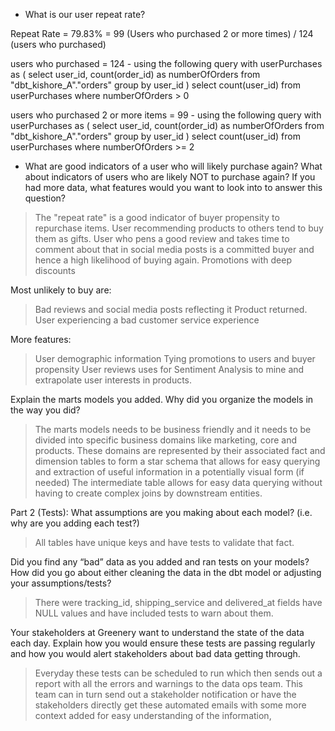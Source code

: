 * What is our user repeat rate?

Repeat Rate = 79.83%  = 99 (Users who purchased 2 or more times) / 124 (users who purchased)

users who purchased = 124  - using the following query
with userPurchases as ( select user_id, count(order_id) as numberOfOrders from "dbt_kishore_A"."orders" group by user_id )
select count(user_id) from userPurchases where numberOfOrders > 0

users who purchased 2 or more items = 99  - using the following query
with userPurchases as ( select user_id, count(order_id) as numberOfOrders from "dbt_kishore_A"."orders" group by user_id )
select count(user_id) from userPurchases where numberOfOrders >= 2

* What are good indicators of a user who will likely purchase again? What about indicators of users who are likely NOT to purchase again? If you had more data, what features would you want to look into to answer this question?
> The "repeat rate" is a good indicator of buyer propensity to repurchase items.
> User recommending products to others tend to buy them as gifts.
> User who pens a good review and takes time to comment about that in social media posts is a committed buyer and hence a high likelihood of buying again.
> Promotions with deep discounts

Most unlikely to buy are:
> Bad reviews and social media posts reflecting it
> Product returned.
> User experiencing a bad customer service experience

More features:
> User demographic information
> Tying promotions to users and buyer propensity
> User reviews uses for Sentiment Analysis to mine and extrapolate user interests in products.

Explain the marts models you added. Why did you organize the models in the way you did?
> The marts models needs to be business friendly and it needs to be divided into specific business domains like marketing, core and products. These domains are represented by their associated fact and dimension tables to form a star schema that allows for easy querying and extraction of useful information in a potentially visual form (if needed)
The intermediate table allows for easy data querying without having to create complex joins by downstream entities.

Part 2 (Tests):
What assumptions are you making about each model? (i.e. why are you adding each test?)
> All tables have unique keys and have tests to validate that fact.

Did you find any “bad” data as you added and ran tests on your models? How did you go about either cleaning the data in the dbt model or adjusting your assumptions/tests?
> There were tracking_id, shipping_service and delivered_at fields have NULL values and have included tests to warn about them.

Your stakeholders at Greenery want to understand the state of the data each day. Explain how you would ensure these tests are passing regularly and how you would alert stakeholders about bad data getting through.
> Everyday these tests can be scheduled to run which then sends out a report with all the errors and warnings to the data ops team. This team can in turn send out a stakeholder notification or have the stakeholders directly get these automated emails with some more context added for easy understanding of the information,

